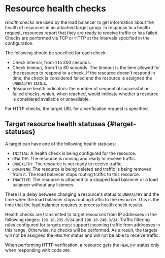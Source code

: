 # Resource health checks

*Health checks* are used by the load balancer to get information about the health of resources in an attached target group. In response to a health request, resources report that they are ready to receive traffic or has failed. Checks are performed via TCP or HTTP at the intervals specified in the configuration.

The following should be specified for each check:

* Check interval, from 1 to 300 seconds.
* Check timeout, from 1 to 60 seconds. The timeout is the time allowed for the resource to respond to a check. If the resource doesn't respond in time, the check is considered failed and the resource is assigned the `UNHEALTHY` status.
* Resource health indicators: the number of sequential successful or failed checks, which, when reached, would indicate whether a resource is considered available or unavailable.

For HTTP checks, the target URL for a verification request is specified.

## Target resource health statuses {#target-statuses}

A target can have one of the following health statuses:

* `INITIAL`: A health check is being configured for the resource.
* `HEALTHY`: The resource is running and ready to receive traffic.
* `UNHEALTHY`: The resource is not ready to receive traffic.
* `DRAINING`: The resource is being deleted and traffic is being removed from it. The load balancer stops routing traffic to this resource.
* `INACTIVE`: The resource is attached to a stopped load balancer or a load balancer without any listeners.

There is a delay between changing a resource's status to `UNHEALTHY` and the time when the load balancer stops routing traffic to the resource. This is the time that the load balancer requires to process health check results.

Health checks are transmitted to target resources from IP addresses in the following ranges: `198.18.235.0/24` and `198.18.248.0/24`. Traffic filtering rules configured for targets must support incoming traffic from addresses in this range. Otherwise, no checks will be performed. As a result, the targets will not be assigned the `HEALTHY` status and will not be able to receive traffic.

When performing HTTP verification, a resource gets the `HEALTHY` status only when responding with code `200`.